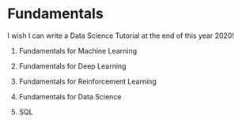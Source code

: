 # Fundamentals
I wish I can write a Data Science Tutorial at the end of this year 2020! 
 
  1. Fundamentals for Machine Learning
  
  2. Fundamentals for Deep Learning
  
  3. Fundamentals for Reinforcement Learning

  4. Fundamentals for Data Science
  
  5. SQL
